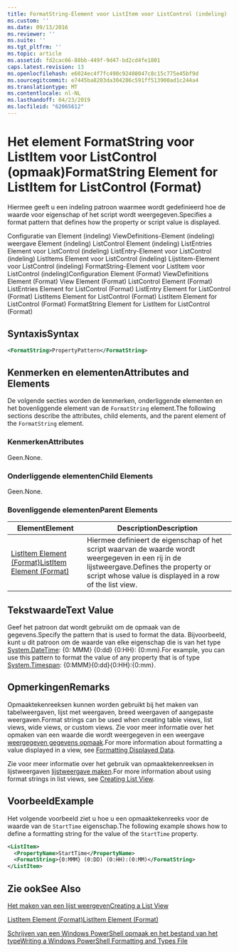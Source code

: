 ```yaml
---
title: FormatString-Element voor ListItem voor ListControl (indeling) | Microsoft Docs
ms.custom: ''
ms.date: 09/13/2016
ms.reviewer: ''
ms.suite: ''
ms.tgt_pltfrm: ''
ms.topic: article
ms.assetid: fd2cac66-88bb-449f-9d47-bd2cd4fe1801
caps.latest.revision: 13
ms.openlocfilehash: e6024ec4f7fc490c92408047c8c15c775e45bf9d
ms.sourcegitcommit: e7445ba8203da304286c591ff513900ad1c244a4
ms.translationtype: MT
ms.contentlocale: nl-NL
ms.lasthandoff: 04/23/2019
ms.locfileid: "62065612"
---
```

# <a name="formatstring-element-for-listitem-for-listcontrol--format"></a><span data-ttu-id="8965c-102">Het element FormatString voor ListItem voor ListControl (opmaak)</span><span class="sxs-lookup"><span data-stu-id="8965c-102">FormatString Element for ListItem for ListControl  (Format)</span></span>

<span data-ttu-id="8965c-103">Hiermee geeft u een indeling patroon waarmee wordt gedefinieerd hoe de waarde voor eigenschap of het script wordt weergegeven.</span><span class="sxs-lookup"><span data-stu-id="8965c-103">Specifies a format pattern that defines how the property or script value is displayed.</span></span>

<span data-ttu-id="8965c-104">Configuratie van Element (indeling) ViewDefinitions-Element (indeling) weergave Element (indeling) ListControl Element (indeling) ListEntries Element voor ListControl (indeling) ListEntry-Element voor ListControl (indeling) ListItems Element voor ListControl (indeling) Lijstitem-Element voor ListControl (indeling) FormatString-Element voor ListItem voor ListControl (indeling)</span><span class="sxs-lookup"><span data-stu-id="8965c-104">Configuration Element (Format) ViewDefinitions Element (Format) View Element (Format) ListControl Element (Format) ListEntries Element for ListControl (Format) ListEntry Element for ListControl (Format) ListItems Element for ListControl (Format) ListItem Element for ListControl (Format) FormatString Element for ListItem for ListControl (Format)</span></span>

## <a name="syntax"></a><span data-ttu-id="8965c-105">Syntaxis</span><span class="sxs-lookup"><span data-stu-id="8965c-105">Syntax</span></span>

```xml
<FormatString>PropertyPattern</FormatString>
```

## <a name="attributes-and-elements"></a><span data-ttu-id="8965c-106">Kenmerken en elementen</span><span class="sxs-lookup"><span data-stu-id="8965c-106">Attributes and Elements</span></span>

<span data-ttu-id="8965c-107">De volgende secties worden de kenmerken, onderliggende elementen en het bovenliggende element van de `FormatString` element.</span><span class="sxs-lookup"><span data-stu-id="8965c-107">The following sections describe the attributes, child elements, and the parent element of the `FormatString` element.</span></span>

### <a name="attributes"></a><span data-ttu-id="8965c-108">Kenmerken</span><span class="sxs-lookup"><span data-stu-id="8965c-108">Attributes</span></span>

<span data-ttu-id="8965c-109">Geen.</span><span class="sxs-lookup"><span data-stu-id="8965c-109">None.</span></span>

### <a name="child-elements"></a><span data-ttu-id="8965c-110">Onderliggende elementen</span><span class="sxs-lookup"><span data-stu-id="8965c-110">Child Elements</span></span>

<span data-ttu-id="8965c-111">Geen.</span><span class="sxs-lookup"><span data-stu-id="8965c-111">None.</span></span>

### <a name="parent-elements"></a><span data-ttu-id="8965c-112">Bovenliggende elementen</span><span class="sxs-lookup"><span data-stu-id="8965c-112">Parent Elements</span></span>

|<span data-ttu-id="8965c-113">Element</span><span class="sxs-lookup"><span data-stu-id="8965c-113">Element</span></span>|<span data-ttu-id="8965c-114">Description</span><span class="sxs-lookup"><span data-stu-id="8965c-114">Description</span></span>|
|-------------|-----------------|
|[<span data-ttu-id="8965c-115">ListItem Element (Format)</span><span class="sxs-lookup"><span data-stu-id="8965c-115">ListItem Element (Format)</span></span>](./listitem-element-for-listitems-for-listcontrol-format.md)|<span data-ttu-id="8965c-116">Hiermee definieert de eigenschap of het script waarvan de waarde wordt weergegeven in een rij in de lijstweergave.</span><span class="sxs-lookup"><span data-stu-id="8965c-116">Defines the property or script whose value is displayed in a row of the list view.</span></span>|

## <a name="text-value"></a><span data-ttu-id="8965c-117">Tekstwaarde</span><span class="sxs-lookup"><span data-stu-id="8965c-117">Text Value</span></span>

<span data-ttu-id="8965c-118">Geef het patroon dat wordt gebruikt om de opmaak van de gegevens.</span><span class="sxs-lookup"><span data-stu-id="8965c-118">Specify the pattern that is used to format the data.</span></span> <span data-ttu-id="8965c-119">Bijvoorbeeld, kunt u dit patroon om de waarde van elke eigenschap die is van het type [System.DateTime](/dotnet/api/System.TimeSpan): {0: MMM} {0:dd} {0:HH}: {0:mm}.</span><span class="sxs-lookup"><span data-stu-id="8965c-119">For example, you can use this pattern to format the value of any property that is of type [System.Timespan](/dotnet/api/System.TimeSpan): {0:MMM}{0:dd}{0:HH}:{0:mm}.</span></span>

## <a name="remarks"></a><span data-ttu-id="8965c-120">Opmerkingen</span><span class="sxs-lookup"><span data-stu-id="8965c-120">Remarks</span></span>

<span data-ttu-id="8965c-121">Opmaaktekenreeksen kunnen worden gebruikt bij het maken van tabelweergaven, lijst met weergaven, breed weergaven of aangepaste weergaven.</span><span class="sxs-lookup"><span data-stu-id="8965c-121">Format strings can be used when creating table views, list views, wide views, or custom views.</span></span> <span data-ttu-id="8965c-122">Zie voor meer informatie over het opmaken van een waarde die wordt weergegeven in een weergave [weergegeven gegevens opmaak](./formatting-displayed-data.md).</span><span class="sxs-lookup"><span data-stu-id="8965c-122">For more information about formatting a value displayed in a view, see [Formatting Displayed Data](./formatting-displayed-data.md).</span></span>

<span data-ttu-id="8965c-123">Zie voor meer informatie over het gebruik van opmaaktekenreeksen in lijstweergaven [lijstweergave maken](./creating-a-list-view.md).</span><span class="sxs-lookup"><span data-stu-id="8965c-123">For more information about using format strings in list views, see [Creating List View](./creating-a-list-view.md).</span></span>

## <a name="example"></a><span data-ttu-id="8965c-124">Voorbeeld</span><span class="sxs-lookup"><span data-stu-id="8965c-124">Example</span></span>

<span data-ttu-id="8965c-125">Het volgende voorbeeld ziet u hoe u een opmaaktekenreeks voor de waarde van de `StartTime` eigenschap.</span><span class="sxs-lookup"><span data-stu-id="8965c-125">The following example shows how to define a formatting string for the value of the `StartTime` property.</span></span>

```xml
<ListItem>
  <PropertyName>StartTime</PropertyName>
  <FormatString>{0:MMM} (0:DD) (0:HH):(0:MM)</FormatString>
</ListItem>
```

## <a name="see-also"></a><span data-ttu-id="8965c-126">Zie ook</span><span class="sxs-lookup"><span data-stu-id="8965c-126">See Also</span></span>

[<span data-ttu-id="8965c-127">Het maken van een lijst weergeven</span><span class="sxs-lookup"><span data-stu-id="8965c-127">Creating a List View</span></span>](./creating-a-list-view.md)

[<span data-ttu-id="8965c-128">ListItem Element (Format)</span><span class="sxs-lookup"><span data-stu-id="8965c-128">ListItem Element (Format)</span></span>](./listitem-element-for-listitems-for-listcontrol-format.md)

[<span data-ttu-id="8965c-129">Schrijven van een Windows PowerShell opmaak en het bestand van het type</span><span class="sxs-lookup"><span data-stu-id="8965c-129">Writing a Windows PowerShell Formatting and Types File</span></span>](./writing-a-powershell-formatting-file.md)
